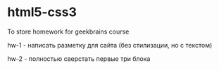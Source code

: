 # html5-css3
To store homework for geekbrains course

hw-1 - написать разметку для сайта (без стилизации, но с текстом)

hw-2 - полностью сверстать первые три блока
